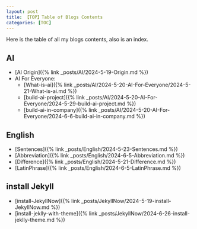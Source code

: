 ```yaml
---
layout: post
title: 【TOP】Table of Blogs Contents
categories: [TOC]
---
```


Here is the table of all my blogs contents, also is an index.

## AI

- [AI Origin]({% link _posts/AI/2024-5-19-Origin.md %})
- AI For Everyone:
  - [What-is-ai]({% link _posts/AI/2024-5-20-AI-For-Everyone/2024-5-21-What-is-ai.md %})
  - [build-ai-project]({% link _posts/AI/2024-5-20-AI-For-Everyone/2024-5-29-build-ai-project.md %})
  - [build-ai-in-company]({% link _posts/AI/2024-5-20-AI-For-Everyone/2024-6-6-build-ai-in-company.md %})

## English

- [Sentences]({% link _posts/English/2024-5-23-Sentences.md %})
- [Abbreviation]({% link _posts/English/2024-6-5-Abbreviation.md %})
- [Difference]({% link _posts/English/2024-5-21-Difference.md %})
- [LatinPhrase]({% link _posts/English/2024-6-5-LatinPhrase.md %})

## install Jekyll

- [install-JekyllNow]({% link _posts/JekyllNow/2024-5-19-install-JekyllNow.md %})
- [install-jeklly-with-theme]({% link _posts/JekyllNow/2024-6-26-install-jeklly-theme.md %})
